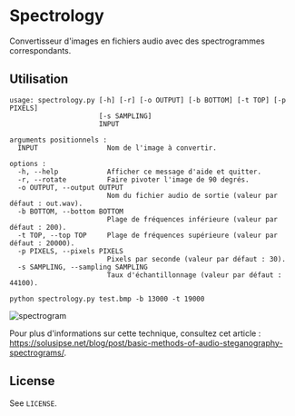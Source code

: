 # Spectrology
Convertisseur d'images en fichiers audio avec des spectrogrammes correspondants.

## Utilisation

```
usage: spectrology.py [-h] [-r] [-o OUTPUT] [-b BOTTOM] [-t TOP] [-p PIXELS]
                      [-s SAMPLING]
                      INPUT

arguments positionnels :
  INPUT                 Nom de l'image à convertir.

options :
  -h, --help            Afficher ce message d'aide et quitter.
  -r, --rotate          Faire pivoter l'image de 90 degrés.
  -o OUTPUT, --output OUTPUT
                        Nom du fichier audio de sortie (valeur par défaut : out.wav).
  -b BOTTOM, --bottom BOTTOM
                        Plage de fréquences inférieure (valeur par défaut : 200).
  -t TOP, --top TOP     Plage de fréquences supérieure (valeur par défaut : 20000).
  -p PIXELS, --pixels PIXELS
                        Pixels par seconde (valeur par défaut : 30).
  -s SAMPLING, --sampling SAMPLING
                        Taux d'échantillonnage (valeur par défaut : 44100).
```

```
python spectrology.py test.bmp -b 13000 -t 19000
```
![spectrogram](https://solusipse.net/blog/img/posts/audio-samples/7.png)

Pour plus d'informations sur cette technique, consultez cet article : https://solusipse.net/blog/post/basic-methods-of-audio-steganography-spectrograms/.

## License
See `LICENSE`.
